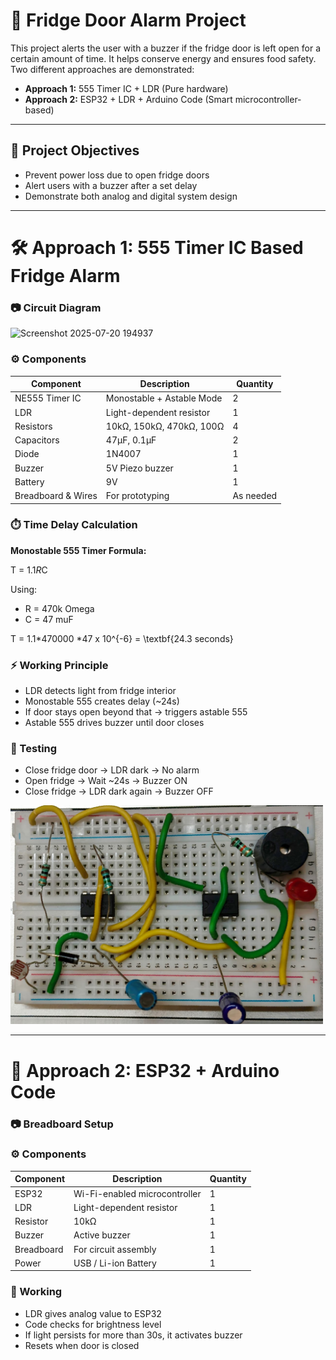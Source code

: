 # 🧊 Fridge Door Alarm Project

This project alerts the user with a buzzer if the fridge door is left open for a certain amount of time. It helps conserve energy and ensures food safety. Two different approaches are demonstrated:




- **Approach 1:** 555 Timer IC + LDR (Pure hardware)
- **Approach 2:** ESP32 + LDR + Arduino Code (Smart microcontroller-based)

---

## 🚀 Project Objectives

- Prevent power loss due to open fridge doors
- Alert users with a buzzer after a set delay
- Demonstrate both analog and digital system design

---

# 🛠️ Approach 1: 555 Timer IC Based Fridge Alarm

### 📷 Circuit Diagram

<img width="500" height="350" alt="Screenshot 2025-07-20 194937" src="https://github.com/user-attachments/assets/4316dd14-8dbb-46d5-bb0e-1f22a7e36726" />

### ⚙️ Components

| Component       | Description                  | Quantity |
|----------------|------------------------------|----------|
| NE555 Timer IC | Monostable + Astable Mode    | 2        |
| LDR             | Light-dependent resistor     | 1        |
| Resistors       | 10kΩ, 150kΩ, 470kΩ, 100Ω     | 4        |
| Capacitors      | 47µF, 0.1µF                  | 2        |
| Diode           | 1N4007                       | 1        |
| Buzzer          | 5V Piezo buzzer              | 1        |
| Battery         | 9V                           | 1        |
| Breadboard & Wires | For prototyping           | As needed |

### ⏱️ Time Delay Calculation

**Monostable 555 Timer Formula:**

T = 1.1*R*C

Using:
- R = 470k Omega 
-  C = 47 muF 

T = 1.1*470000 *47 x 10^{-6} = \textbf{24.3 seconds}

### ⚡ Working Principle

- LDR detects light from fridge interior
- Monostable 555 creates delay (~24s)
- If door stays open beyond that → triggers astable 555
- Astable 555 drives buzzer until door closes

### 🧪 Testing

- Close fridge door → LDR dark → No alarm
- Open fridge → Wait ~24s → Buzzer ON
- Close fridge → LDR dark again → Buzzer OFF

<img src="Fridge_Alarm.jpg" width="500" height="350" alt="Fridge Alarm Circuit">
  

---

# 🔁 Approach 2: ESP32 + Arduino Code

### 📷 Breadboard Setup

### ⚙️ Components

| Component       | Description                  | Quantity |
|----------------|------------------------------|----------|
| ESP32           | Wi-Fi-enabled microcontroller | 1        |
| LDR             | Light-dependent resistor     | 1        |
| Resistor        | 10kΩ                         | 1        |
| Buzzer          | Active buzzer                | 1        |
| Breadboard      | For circuit assembly         | 1        |
| Power           | USB / Li-ion Battery         | 1        |

### 🔌 Working

- LDR gives analog value to ESP32
- Code checks for brightness level
- If light persists for more than 30s, it activates buzzer
- Resets when door is closed








